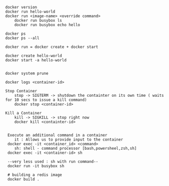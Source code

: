 


    docker version
    docker run hello-world
    docker run <image-name> <override command>
        docker run busybox ls
        docker run busybox echo hello
    
    docker ps   
    docker ps --all
    
    docker run = docker create + docker start
    
    docker create hello-world
    docker start -a hello-world
    
    
    docker system prune
    
    docker logs <container-id>
    
    Stop Container
        stop -> SIGTERM -> shutdown the containter on its own time ( waits for 10 secs to issue a kill command)
        docker stop <container-id> 
        
    Kill a Container
        kill -> SIGKILL -> stop right now 
        docker kill <containter-id>
    

     Execute an additional command in a container
        it : Allows us to provide input to the container
     docker exec -it <container_id> <command>
        sh: shell - command processor [bash,powersheel,zsh,sh]
     docker exec -it <container-id> sh

     --very less used : sh with run command-- 
     docker run -it busybox sh
     
     # building a redis image 
     docker build .





